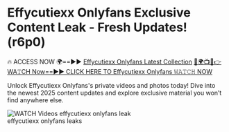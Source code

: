 # Effycutiexx Onlyfans Exclusive Content Leak - Fresh Updates! (r6p0)

🔥 ACCESS NOW 🌍==►► <a href="https://tinyurl.com/3fjeunct" rel="nofollow">Effycutiexx Onlyfans Latest Collection</a></h3>
[🔴🌍📺📱👉WA𝚃CH Now==►► CLICK HERE TO Effycutiexx Onlyfans 𝚆𝙰𝚃𝙲𝙷 NOW](https://tinyurl.com/3fjeunct)

Unlock Effycutiexx Onlyfans's private videos and photos today! Dive into the newest 2025 content updates and explore exclusive material you won’t find anywhere else.


<a href="https://tinyurl.com/3fjeunct" rel="nofollow" data-target="animated-image.originalLink"><img src="https://camo.githubusercontent.com/8a4f000d20f83aca3bf7ec5f350d767afa0574a8a352519fd8cfa583a6f93a33/68747470733a2f2f692e696d6775722e636f6d2f644a486b345a712e676966" alt="WATCH Videos" data-canonical-src="https://i.imgur.com/dJHk4Zq.gif" style="max-width: 100%; display: inline-block;" data-target="animated-image.originalImage"></a>
effycutiexx onlyfans leak<br>
effycutiexx onlyfans leaks